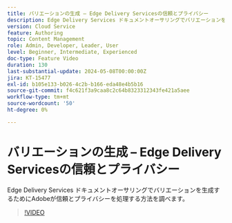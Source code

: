 ```yaml
---
title: バリエーションの生成 – Edge Delivery Servicesの信頼とプライバシー
description: Edge Delivery Services ドキュメントオーサリングでバリエーションを生成するためにAdobeが信頼とプライバシーを処理する方法を調べます。
version: Cloud Service
feature: Authoring
topic: Content Management
role: Admin, Developer, Leader, User
level: Beginner, Intermediate, Experienced
doc-type: Feature Video
duration: 130
last-substantial-update: 2024-05-08T00:00:00Z
jira: KT-15477
exl-id: b105e133-b026-4c2b-b166-eda48e4b5b16
source-git-commit: f4c621f3a9caa8c2c64b8323312343fe421a5aee
workflow-type: tm+mt
source-wordcount: '50'
ht-degree: 0%

---
```


# バリエーションの生成 – Edge Delivery Servicesの信頼とプライバシー

Edge Delivery Services ドキュメントオーサリングでバリエーションを生成するためにAdobeが信頼とプライバシーを処理する方法を調べます。

>[!VIDEO](https://video.tv.adobe.com/v/3429060/?learn=on)
